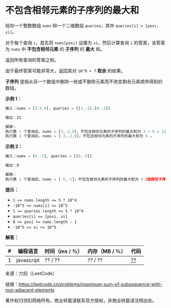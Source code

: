 # 不包含相邻元素的子序列的最大和

给你一个整数数组 `nums` 和一个二维数组 `queries`，其中 `queries[i] = [posi, xi]`。

对于每个查询 `i`，首先将 `nums[posi]` 设置为 `xi`，然后计算查询 `i` 的答案，该答案为 `nums` 中 **不包含相邻元素** 的 **子序列** 的 **最大** 和。

返回所有查询的答案之和。

由于最终答案可能非常大，返回其对 `10^9 + 7` **取余** 的结果。

**子序列** 是指从另一个数组中删除一些或不删除元素而不改变剩余元素顺序得到的数组。

**示例 1：**

``` javascript
输入：nums = [3,5,9], queries = [[1,-2],[0,-3]]

输出：21

解释：
执行第 1 个查询后，nums = [3,-2,9]，不包含相邻元素的子序列的最大和为 3 + 9 = 12。
执行第 2 个查询后，nums = [-3,-2,9]，不包含相邻元素的子序列的最大和为 9 。
```

**示例 2：**

``` javascript
输入：nums = [0,-1], queries = [[0,-5]]

输出：0

解释：
执行第 1 个查询后，nums = [-5,-1]，不包含相邻元素的子序列的最大和为 0（选择空子序列）。
```

**提示：**

- `1 <= nums.length <= 5 * 10^4`
- `-10^5 <= nums[i] <= 10^5`
- `1 <= queries.length <= 5 * 10^4`
- `queries[i] == [posi, xi]`
- `0 <= posi <= nums.length - 1`
- `-10^5 <= xi <= 10^5`

**解答：**

**#**|**编程语言**|**时间（ms / %）**|**内存（MB / %）**|**代码**
--|--|--|--|--
1|javascript|?? / ??|?? / ??|[??](./javascript/ac_v1.js)

来源：力扣（LeetCode）

链接：https://leetcode.cn/problems/maximum-sum-of-subsequence-with-non-adjacent-elements

著作权归领扣网络所有。商业转载请联系官方授权，非商业转载请注明出处。
